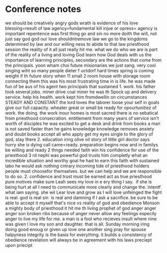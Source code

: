 # Conference notes

we should be creatively angry
gods wrath is evidence of his love
blessing=result of law
agency=fundamental
kill injue or opress= agency is important
repentence was first thing
go and sin no more
doith the will, not just say god god
our love shouldntremove law
we go to the kingdoms determined by law and our willing ness to abide to that law
priesthood session
the reality of it all just really hit me.
what we do who we are is part of the reality of a living and loving God
learn how God deals with us
the importance of learning principles, secondary are the actions that come from the principals.
yoon wham choi
future misionaries
we just sang. very cool singing wiht so many people
dieter f uctdorf
hard times
spring is coming
weight if th future story when 11
small 2 room house with storage room connecting them this was his most frustrating time in is life. he was made fun of be aus of his agent
two principals that sustained
1\. work.
his father took several jobs. miner drive coal miner
he was th Spock up and delivery service. help his health. work kept him fromdwellin on circumstances
STEADY AND CONSTANT
the lord loves the laborer
loose your self in goals
give our full capacity. wheater great or small
be ready for opourtunitiez of work. the doing.
the work inour homes is most sacred
there is no sebatical from priesthood
consecration.
entitlement from many years of service isn't worth of disciples
he was excited to get a desk and drink from books
a man is not saved faster than he gains knowledge
knowledge removes anxiety and doubt
books accept all who apply
get my eyes single to the glory of god, stay there
2\. education
iring
olive oil
story of little girl
doctor says hurry she is dying
call came=ready. preparation begins now and in familys
be willing and ready
2 thngs needed
faith
win his confidence for use of the priesthood
3 rd nephi was powerful god trusts him completly
what an incredible situation and worthy goal
he had to earn this faith with sustained labo
he would ask nothing cntrary
incoming tide of priesthood holders
people must choosefor themselves. but we can help and we are responsible to do so.
2\. confidence and trust must be earned
act as true priesthood
pure motives
make sure Leah sees my love in e ery thing I say.  if she is being hurt at all I need to communicate more clearly and change the. intentf what iam saying. she wil Lear love and grow as I will
love unfeinged
the fight is real. god is real sin  is real and damning
if I ask a sacrifice. be sure to be able to accept it myself
that's nice vs reality of god and obedience
Monson
a mighty body of priesthood
it hit me th living prophet of god
anger anger anger
son broken ribs because of anger
never allow any feelings especily anger to live my life for me. a man is a fool who recieves insult where nine was given
I love my son and daughter. that is all.
Sunday morning
iring doing good enoug or given up
love one another sing
pray for spouse halpyness
integrity is the basis for everything. it builds a consistency of obedience
revelation will always be in agreement with his laws
preciept upon priecipt

